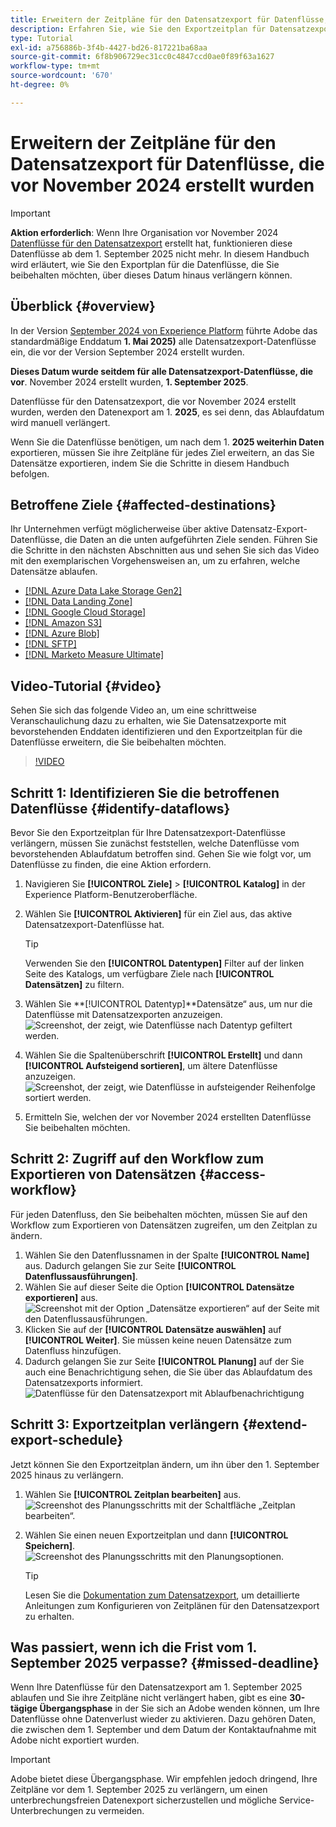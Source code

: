 ```yaml
---
title: Erweitern der Zeitpläne für den Datensatzexport für Datenflüsse, die vor November 2024 erstellt wurden
description: Erfahren Sie, wie Sie den Exportzeitplan für Datensatzexport-Datenflüsse verlängern, die vor November 2024 erstellt wurden und am 1. September 2025 nicht mehr funktionieren.
type: Tutorial
exl-id: a756886b-3f4b-4427-bd26-817221ba68aa
source-git-commit: 6f8b906729ec31cc0c4847ccd0ae0f89f63a1627
workflow-type: tm+mt
source-wordcount: '670'
ht-degree: 0%

---
```


# Erweitern der Zeitpläne für den Datensatzexport für Datenflüsse, die vor November 2024 erstellt wurden

>[!IMPORTANT]
>
>**Aktion erforderlich**: Wenn Ihre Organisation vor November 2024 [Datenflüsse für den Datensatzexport](export-datasets.md) erstellt hat, funktionieren diese Datenflüsse ab dem 1. September 2025 nicht mehr. In diesem Handbuch wird erläutert, wie Sie den Exportplan für die Datenflüsse, die Sie beibehalten möchten, über dieses Datum hinaus verlängern können.

## Überblick {#overview}

In der Version [September 2024 von Experience Platform](/help/release-notes/2024/september-2024.md#destinations) führte Adobe das standardmäßige Enddatum **1. Mai 2025)** alle Datensatzexport-Datenflüsse ein, die vor der Version September 2024 erstellt wurden.

**Dieses Datum wurde seitdem für alle Datensatzexport-Datenflüsse, die vor**. November 2024 erstellt wurden, **1. September 2025**.

Datenflüsse für den Datensatzexport, die vor November 2024 erstellt wurden, werden den Datenexport am 1. **2025**, es sei denn, das Ablaufdatum wird manuell verlängert.

Wenn Sie die Datenflüsse benötigen, um nach dem 1. **2025 weiterhin Daten** exportieren, müssen Sie ihre Zeitpläne für jedes Ziel erweitern, an das Sie Datensätze exportieren, indem Sie die Schritte in diesem Handbuch befolgen.

## Betroffene Ziele {#affected-destinations}

Ihr Unternehmen verfügt möglicherweise über aktive Datensatz-Export-Datenflüsse, die Daten an die unten aufgeführten Ziele senden. Führen Sie die Schritte in den nächsten Abschnitten aus und sehen Sie sich das Video mit den exemplarischen Vorgehensweisen an, um zu erfahren, welche Datensätze ablaufen.

* [[!DNL Azure Data Lake Storage Gen2]](../catalog/cloud-storage/adls-gen2.md)
* [[!DNL Data Landing Zone]](../catalog/cloud-storage/data-landing-zone.md)
* [[!DNL Google Cloud Storage]](../catalog/cloud-storage/google-cloud-storage.md)
* [[!DNL Amazon S3]](../catalog/cloud-storage/amazon-s3.md#changelog)
* [[!DNL Azure Blob]](../catalog/cloud-storage/azure-blob.md#changelog)
* [[!DNL SFTP]](../catalog/cloud-storage/sftp.md#changelog)
* [[!DNL Marketo Measure Ultimate]](../catalog/adobe/marketo-measure-ultimate.md)

## Video-Tutorial {#video}

Sehen Sie sich das folgende Video an, um eine schrittweise Veranschaulichung dazu zu erhalten, wie Sie Datensatzexporte mit bevorstehenden Enddaten identifizieren und den Exportzeitplan für die Datenflüsse erweitern, die Sie beibehalten möchten.

>[!VIDEO](https://video.tv.adobe.com/v/3470518/)

## Schritt 1: Identifizieren Sie die betroffenen Datenflüsse {#identify-dataflows}

Bevor Sie den Exportzeitplan für Ihre Datensatzexport-Datenflüsse verlängern, müssen Sie zunächst feststellen, welche Datenflüsse vom bevorstehenden Ablaufdatum betroffen sind. Gehen Sie wie folgt vor, um Datenflüsse zu finden, die eine Aktion erfordern.

1. Navigieren Sie **[!UICONTROL Ziele]** > **[!UICONTROL Katalog]** in der Experience Platform-Benutzeroberfläche.
2. Wählen Sie **[!UICONTROL Aktivieren]** für ein Ziel aus, das aktive Datensatzexport-Datenflüsse hat.

   >[!TIP]
   >
   >Verwenden Sie den **[!UICONTROL Datentypen]** Filter auf der linken Seite des Katalogs, um verfügbare Ziele nach **[!UICONTROL Datensätzen]** zu filtern.

3. Wählen Sie **[!UICONTROL Datentyp]**Datensätze“ aus, um nur die Datenflüsse mit Datensatzexporten anzuzeigen.
   ![Screenshot, der zeigt, wie Datenflüsse nach Datentyp gefiltert werden.](/help/destinations/assets/ui/export-datasets/dataset-type.png)
4. Wählen Sie die Spaltenüberschrift **[!UICONTROL Erstellt]** und dann **[!UICONTROL Aufsteigend sortieren]**, um ältere Datenflüsse anzuzeigen.
   ![Screenshot, der zeigt, wie Datenflüsse in aufsteigender Reihenfolge sortiert werden.](/help/destinations/assets/ui/export-datasets/sort-ascending.png)
5. Ermitteln Sie, welchen der vor November 2024 erstellten Datenflüsse Sie beibehalten möchten.

## Schritt 2: Zugriff auf den Workflow zum Exportieren von Datensätzen {#access-workflow}

Für jeden Datenfluss, den Sie beibehalten möchten, müssen Sie auf den Workflow zum Exportieren von Datensätzen zugreifen, um den Zeitplan zu ändern.

1. Wählen Sie den Datenflussnamen in der Spalte **[!UICONTROL Name]** aus. Dadurch gelangen Sie zur Seite **[!UICONTROL Datenflussausführungen]**.
2. Wählen Sie auf dieser Seite die Option **[!UICONTROL Datensätze exportieren]** aus.
   ![Screenshot mit der Option „Datensätze exportieren“ auf der Seite mit den Datenflussausführungen.](/help/destinations/assets/ui/export-datasets/export-datasets-option.png)
3. Klicken Sie auf der **[!UICONTROL Datensätze auswählen]** auf **[!UICONTROL Weiter]**. Sie müssen keine neuen Datensätze zum Datenfluss hinzufügen.
4. Dadurch gelangen Sie zur Seite **[!UICONTROL Planung]** auf der Sie auch eine Benachrichtigung sehen, die Sie über das Ablaufdatum des Datensatzexports informiert.
   ![Datenflüsse für den Datensatzexport mit Ablaufbenachrichtigung](/help/destinations/assets/ui/export-datasets/dataset-export-notification.png)

## Schritt 3: Exportzeitplan verlängern {#extend-export-schedule}

Jetzt können Sie den Exportzeitplan ändern, um ihn über den 1. September 2025 hinaus zu verlängern.

1. Wählen Sie **[!UICONTROL Zeitplan bearbeiten]** aus.
   ![Screenshot des Planungsschritts mit der Schaltfläche „Zeitplan bearbeiten“.](/help/destinations/assets/ui/export-datasets/edit-schedule.png)
2. Wählen Sie einen neuen Exportzeitplan und dann **[!UICONTROL Speichern]**.
   ![Screenshot des Planungsschritts mit den Planungsoptionen.](/help/destinations/assets/ui/export-datasets/edit-schedule-calendar.png)

   >[!TIP]
   >
   >Lesen Sie die [Dokumentation zum Datensatzexport](export-datasets.md#scheduling), um detaillierte Anleitungen zum Konfigurieren von Zeitplänen für den Datensatzexport zu erhalten.

## Was passiert, wenn ich die Frist vom 1. September 2025 verpasse? {#missed-deadline}

Wenn Ihre Datenflüsse für den Datensatzexport am 1. September 2025 ablaufen und Sie ihre Zeitpläne nicht verlängert haben, gibt es eine **30-tägige Übergangsphase** in der Sie sich an Adobe wenden können, um Ihre Datenflüsse ohne Datenverlust wieder zu aktivieren. Dazu gehören Daten, die zwischen dem 1. September und dem Datum der Kontaktaufnahme mit Adobe nicht exportiert wurden.

>[!IMPORTANT]
>
>Adobe bietet diese Übergangsphase. Wir empfehlen jedoch dringend, Ihre Zeitpläne vor dem 1. September 2025 zu verlängern, um einen unterbrechungsfreien Datenexport sicherzustellen und mögliche Service-Unterbrechungen zu vermeiden.

